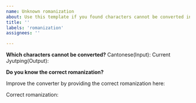 ```yaml
---
name: Unknown romanization
about: Use this template if you found characters cannot be converted into romanization.
title: ''
labels: 'romanization'
assignees: ''

---
```


**Which characters cannot be converted?**
Cantonese(Input):
Current Jyutping(Output):

**Do you know the correct romanization?**

Improve the converter by providing the correct romanization here:

Correct romanization: 

